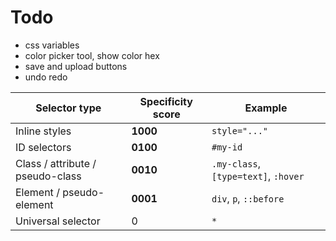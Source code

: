 

# Todo
- css variables
- color picker tool, show color hex
- save and upload buttons
- undo redo


| Selector type                    | Specificity score | Example                              |
| -------------------------------- | ----------------- | ------------------------------------ |
| Inline styles                    | **1000**          | `style="..."`                        |
| ID selectors                     | **0100**          | `#my-id`                             |
| Class / attribute / pseudo-class | **0010**          | `.my-class`, `[type=text]`, `:hover` |
| Element / pseudo-element         | **0001**          | `div`, `p`, `::before`               |
| Universal selector               | 0                 | `*`                                  |
